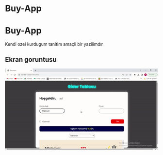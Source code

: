 # Buy-App



<h1>Buy-App</h1>

Kendi  ozel kurdugum tanitim amaçli bir yazilimdır






<h2>Ekran goruntusu</h2>

![](Buy.gif)
